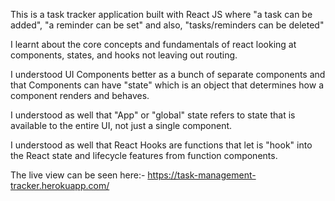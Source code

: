 This is a task tracker application built with React JS where "a task can be added", "a reminder can be set" and also, "tasks/reminders can be deleted"

I learnt about the core concepts and fundamentals of react looking at components, states, and hooks not leaving out routing.

I understood UI Components better as a bunch of separate components and that Components can have "state" which is an object that determines how a component renders and behaves.

I understood as well that "App" or "global" state refers to state that is available to the entire UI, not just a single component.

I understood as well that React Hooks are functions that let is "hook" into the React state and lifecycle features from function components.

The live view can be seen here:- https://task-management-tracker.herokuapp.com/
